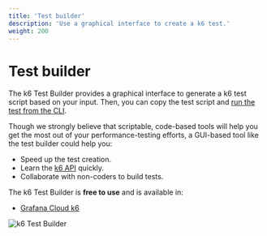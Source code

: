 ```yaml
---
title: 'Test builder'
description: 'Use a graphical interface to create a k6 test.'
weight: 200
---
```


# Test builder

The k6 Test Builder provides a graphical interface to generate a k6 test script based on your input. Then, you can copy the test script and [run the test from the CLI](https://grafana.com/docs/k6/<K6_VERSION>/get-started/running-k6).

Though we strongly believe that scriptable, code-based tools will help you get the most out of your performance-testing efforts, a GUI-based tool like the test builder could help you:

- Speed up the test creation.
- Learn the [k6 API](https://grafana.com/docs/k6/<K6_VERSION>/javascript-api) quickly.
- Collaborate with non-coders to build tests.

The k6 Test Builder is **free to use** and is available in:

- [Grafana Cloud k6](https://grafana.com/docs/grafana-cloud/testing/k6/author-run/test-builder/)

![k6 Test Builder](/media/docs/k6-oss/grafana-cloud-k6-test-builder.png)
